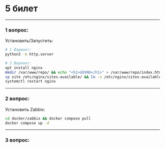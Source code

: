 # 5 билет

---

### 1 вопрос:
Установить/Запустить:
```bash
# 1 Вариант:
python3 -m http.server

# 2 Вариант:
apt install nginx
mkdir /var/www/repo/ && echo "<h1>GOVNO</h1>" > /var/www/repo/index.html
cp site /etc/nginx/sites-available/ && ln -s /etc/nginx/sites-available/site /etc/nginx/sites-enabled/
systemctl restart nginx
```

---

### 2 вопрос:
Установить Zabbix:
```bash
cd docker/zabbix && docker compose pull
docker compose up -d
```


---

### 3 вопрос:

